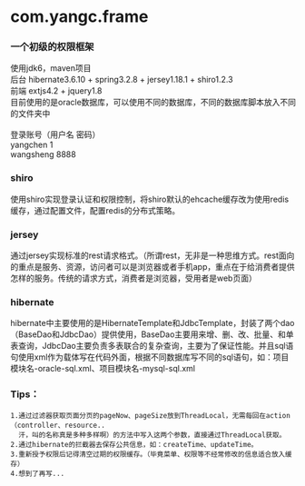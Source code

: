 com.yangc.frame
===============

### 一个初级的权限框架
使用jdk6，maven项目<br />
后台 hibernate3.6.10 + spring3.2.8 + jersey1.18.1 + shiro1.2.3<br />
前端 extjs4.2 + jquery1.8<br />
目前使用的是oracle数据库，可以使用不同的数据库，不同的数据库脚本放入不同的文件夹中<br />
<br />
登录账号（用户名 密码）<br />
yangchen 1<br />
wangsheng 8888<br />

### shiro
使用shiro实现登录认证和权限控制，将shiro默认的ehcache缓存改为使用redis缓存，通过配置文件，配置redis的分布式策略。

### jersey
通过jersey实现标准的rest请求格式。（所谓rest，无非是一种思维方式。rest面向的重点是服务、资源，访问者可以是浏览器或者手机app，重点在于给消费者提供怎样的服务。传统的请求方式，消费者是浏览器，受用者是web页面）

### hibernate
hibernate中主要使用的是HibernateTemplate和JdbcTemplate，封装了两个dao（BaseDao和JdbcDao）提供使用，BaseDao主要用来增、删、改、批量、和单表查询，JdbcDao主要负责多表联合的复杂查询，主要为了保证性能。并且sql语句使用xml作为载体写在代码外面，根据不同数据库写不同的sql语句，如：项目模块名-oracle-sql.xml、项目模块名-mysql-sql.xml

### Tips：
    1.通过过滤器获取页面分页的pageNow、pageSize放到ThreadLocal，无需每回在action（controller、resource..
      汗，叫的名称真是多种多样啊）的方法中写入这两个参数，直接通过ThreadLocal获取。
    2.通过hibernate的拦截器去保存公共信息，如：createTime、updateTime。
    3.重新授予权限后记得清空过期的权限缓存。（毕竟菜单、权限等不经常修改的信息适合放入缓存）
    4.想到了再写...
    

